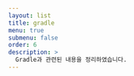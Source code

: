 ```yaml
---
layout: list
title: gradle
menu: true
submenu: false
order: 6
description: >
  Gradle과 관련된 내용을 정리하였습니다.  
---
```

